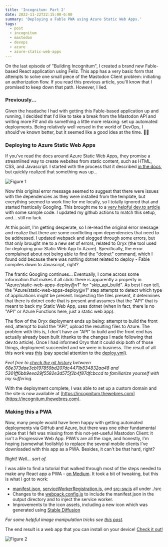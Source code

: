 ```yaml
---
title: 'Incognitum: Part 2'
date: 2022-11-22T22:15:00-6:00
summary: 'Deploying a Fable PWA using Azure Static Web Apps.'
tags:
  - post
  - incognitum
  - mastodon
  - devops
  - azure
  - azure-static-web-apps
---
```


On the last episode of "Building Incognitum", I created a brand new Fable-based React application using Feliz. This app has a very basic form that attempts to solve one small piece of the Mastodon Client problem: initiating an authorization flow. If you read this previous article, you'll know that I promised to keep down that path. However, I lied.

### Previously...

Given the headache I had with getting this Fable-based application up and running, I decided that I'd like to take a break from the Mastodon API and writing more F# and do something a little more relaxing: set up automated deployments. Being relatively well versed in the world of DevOps, I should've known better, but it seemed like a good idea at the time. 🤷‍♂️

### Deploying to Azure Static Web Apps

If you've read the docs around Azure Static Web Apps, they promise a streamlined way to create websites from static content, such as HTML, CSS, and Javascript. I started with the process that it described [in the docs](https://learn.microsoft.com/en-us/azure/static-web-apps/get-started-portal?tabs=vanilla-javascript&pivots=github#create-a-static-web-app), but quickly realized that something was up...

![Figure 1](/images/2022/11/22/figure_1.png)

Now this original error message seemed to suggest that there were issues with the dependencies as they were installed from the template, but everything seemed to work fine for me locally, so I totally ignored that and started frantically Googling. This brought me to a [very helpful dev.to article](https://dev.to/azure/creating-static-web-apps-with-f-and-fable-4nac) with some sample code. I updated my github actions to match this setup, and... still no luck.

At this point, I'm getting desperate, so I re-read the original error message and realize that there are some conflicting npm dependencies that need to be addressed. I updated webpack and slogged through some errors, but that only brought me to a new set of errors, related to Oryx (the tool used for deploying your Static Web App to Azure). Specifically, the error complained about not being able to find the "dotnet" command, which I found odd because there was nothing dotnet related to deploy - Fable compiles down to Javascript, right?

The frantic Googling continues... Eventually, I come across some information that makes it all click: there is apparently a property in "Azure/static-web-apps-deploy@v1" for "skip_api_build". As best I can tell, the "Azure/static-web-apps-deploy@v1" step attempts to detect which type of applications might be present. Inspecting the files present, it determines that there is dotnet code that is present and assumes that the "API" that is meant to back my Static Web App, uses dotnet (when in fact, there is no "API" or Azure Functions here, just a static web app).

The flow of the Oryx deployment ends up being: attempt to build the front end, attempt to build the "API", upload the resulting files to Azure. The problem with this is, I don't have an "API" to build and the front end has actually already been built (thanks to the changes I made following that dev.to article). Once I had informed Oryx that it could skip both of those things, deployment succeeded and we were in business. The result of all this work was [this](https://github.com/awebre/incognitum/tree/5301ff6bb9eea29f5582e3d575f2b4f87dfcbccd) (pay special attention to the [deploy.yml](https://github.com/awebre/incognitum/blob/5301ff6bb9eea29f5582e3d575f2b4f87dfcbccd/.github/workflows/deloy.yml)).

_Feel free to [check the git history](https://github.com/awebre/incognitum/commits/master) between 68e373dae3cb197859bd207dc4471b834832aa48 and 5301ff6bb9eea29f5582e3d575f2b4f87dfcbccd to familiarize yourself with my suffering._

With the deployment complete, I was able to set up a custom domain and the site is now available at
[https://incognitum.thewebres.com](https://incognitum.thewebres.com).

### Making this a PWA

Now, many people would have been happy with getting automated deployments via GitHub and Azure, but there was one other fundamental piece that I felt was missing from this not-yet-useful Mastodon Client: it isn't a Progressive Web App. PWA's are all the rage, and honestly, I'm hoping (somewhat foolishly) to replace the several mobile clients I've downloaded with this app as a PWA. Besides, it can't be that hard, right?

Right! _Well... sort of._

I was able to find a tutorial that walked through most of the steps needed to make any React app a PWA - [on Medium](https://imranhsayed.medium.com/setup-pwa-workbox-webpack-plugin-for-react-application-workbox-window-precaching-caching-at-40f9289650e5). It took a bit of tweaking, but this is what I got to work:

- [manifest.json](https://github.com/awebre/incognitum/blob/f1a17abafddc78565d680c58d64a2f61f14677c3/src/manifest.json), [serviceWorkerRegistration.js](https://github.com/awebre/incognitum/blob/f1a17abafddc78565d680c58d64a2f61f14677c3/src/serviceWorkerRegistration.js), and [src-sw.js](https://github.com/awebre/incognitum/blob/f1a17abafddc78565d680c58d64a2f61f14677c3/src/src-sw.js) all under ./src
- Changes to the [webpack.config.js](https://github.com/awebre/incognitum/blob/f1a17abafddc78565d680c58d64a2f61f14677c3/webpack.config.js) to include the manifest.json in the output directory and to inject the service worker.
- Improvements to the icon assets, including a new icon which was generated using [Stable Diffusion](https://huggingface.co/spaces/stabilityai/stable-diffusion)

_For some helpful image manipulation tricks see [this post](/favicon-generation-with-imagemagick/)._

The end result is a web app that you can install on your device! [Check it out!](https://incognitum.thewebres.com)

![Figure 2](/images/2022/11/22/figure_2.png)
